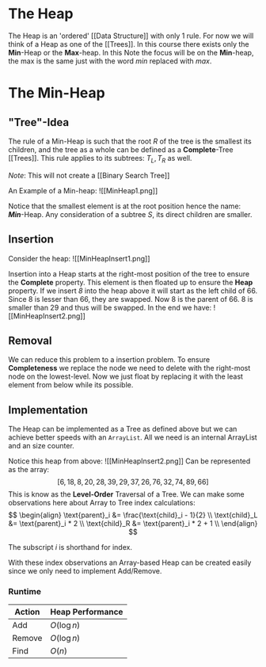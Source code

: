 # The Heap
The Heap is an 'ordered' [[Data Structure]] with only 1 rule. For now we will think of a Heap as one of the [[Trees]]. In this course there exists only the **Min**-Heap or the **Max**-heap. In this Note the focus will be on the **Min**-heap, the max is the same just with the word *min* replaced with *max*.


# The **Min**-Heap
## "Tree"-Idea
The rule of a Min-Heap is such that the root $R$ of the tree is the smallest its children, and the tree as a whole can be defined as a **Complete**-Tree [[Trees]]. This rule applies to its subtrees: $T_L, T_R$ as well.

*Note*: This will not create a [[Binary Search Tree]] 

An Example of a Min-heap:
![[MinHeap1.png]]

Notice that the smallest element is at the root position hence the name: ***Min***-Heap. Any consideration of a subtree $S$, its direct children are smaller.

## Insertion

Consider the heap: ![[MinHeapInsert1.png]]

Insertion into a Heap starts at the right-most position of the tree to ensure the **Complete** property. This element is then floated up to ensure the **Heap** property. If we insert *8* into the heap above it will start as the left child of 66. Since 8 is lesser than 66, they are swapped. Now 8 is the parent of 66. 8 is smaller than 29 and thus will be swapped. 
In the end we have: ![[MinHeapInsert2.png]]

## Removal

We can reduce this problem to a insertion problem. To ensure **Completeness** we replace the node we need to delete with the right-most node on the lowest-level. Now we just float by replacing it with the least element from below while its possible. 

## Implementation
The Heap can be implemented as a Tree as defined above but we can achieve better speeds with an `ArrayList`. All we need is an internal ArrayList and an size counter. 

Notice this heap from above: 
![[MinHeapInsert2.png]]
Can be represented as the array: 
$$
[6, 18, 8, 20, 28, 39, 29, 37, 26, 76, 32, 74, 89, 66]
$$
This is know as the **Level-Order** Traversal of a Tree.
We can make some observations here about Array to Tree index calculations: 
$$
\begin{align}
\text{parent}_i &= \frac{\text{child}_i - 1}{2} \\
\text{child}_L &= \text{parent}_i * 2 \\ 
\text{child}_R &= \text{parent}_i * 2 + 1 \\
\end{align}
$$

The subscript $i$ is shorthand for index.

With these index observations an Array-based Heap can be created easily since we only need to implement Add/Remove. 

### Runtime

| Action | **Heap** Performance |
| ------ | ------------------- |
| Add    | $O(\log{n})$        |
| Remove | $O(\log{n})$        |
| Find   | $O(n)$              |


